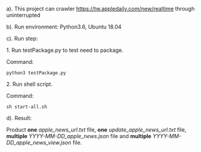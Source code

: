 a). This project can crawler https://tw.appledaily.com/new/realtime through uninterrupted

b). Run environment: Python3.6, Ubuntu 18.04

c). Run step:

1\. Run testPackage.py to test need to package.
  
  Command:
  
    python3 testPackage.py
 
2\. Run shell script.
  
  Command:
 
    sh start-all.sh

d). Result:

Product **one** *apple_news_url.txt* file, **one** *update_apple_news_url.txt* file, **multiple** *YYYY-MM-DD_apple_news.json* file and **multiple** *YYYY-MM-DD_apple_news_view.json* file.
